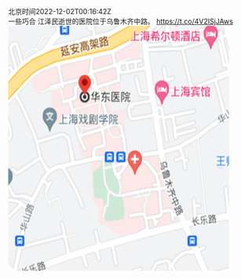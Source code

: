 北京时间2022-12-02T00:16:42Z<br>一些巧合
江泽民逝世的医院位于乌鲁木齐中路。 https://t.co/4V2ISjJAws<br><img src='/temp/image/2022/n-Month-12/1598350387534331909_0.jpg' width='450' height='500'><br><br>